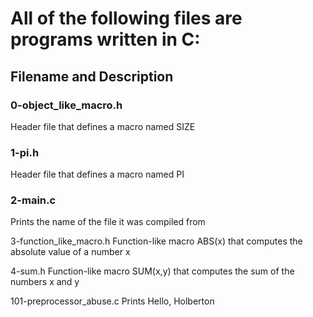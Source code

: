 # All of the following files are programs written in C:

## Filename and Description
### 0-object_like_macro.h	
Header file that defines a macro named SIZE

### 1-pi.h	
Header file that defines a macro named PI

### 2-main.c	
Prints the name of the file it was compiled from

3-function_like_macro.h	Function-like macro ABS(x) that computes the absolute value of a number x

4-sum.h	Function-like macro SUM(x,y) that computes the sum of the numbers x and y

101-preprocessor_abuse.c	Prints Hello, Holberton

